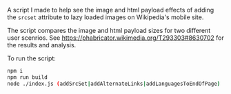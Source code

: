 A script I made to help see the image and html payload effects of adding the `srcset` attribute to lazy loaded images on Wikipedia's mobile site.

The script compares the image and html payload sizes for two different user scenrios. See https://phabricator.wikimedia.org/T293303#8630702 for the results and analysis.

To run the script:

```bash
npm i
npm run build
node ./index.js (addSrcSet|addAlternateLinks|addLanguagesToEndOfPage)
```
